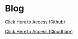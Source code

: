 # Blog

[Click Here to Access (Github)](https://57uu.github.io/)

[Click Here to Access (Cloudflare)](https://57uu.pages.dev/)